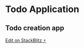 # Todo Application
## Todo creation app


[Edit on StackBlitz ⚡️](https://stackblitz.com/edit/react-avyalh)
